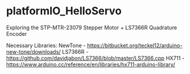 # platformIO_HelloServo
Exploring the STP-MTR-23079 Stepper Motor + LS7366R Quadrature Encoder

Necessary Libraries: 
NewTone - https://bitbucket.org/teckel12/arduino-new-tone/downloads/
LS7366R - https://github.com/davidjabon/LS7366/blob/master/LS7366.cpp
HX711   - https://www.arduino.cc/reference/en/libraries/hx711-arduino-library/
